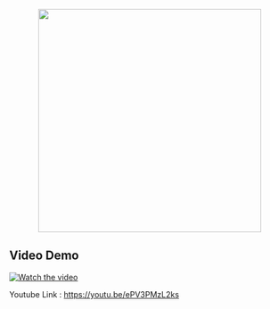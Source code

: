 <p align="center"><a href="https://laravel.com" target="_blank"><img src="https://raw.githubusercontent.com/laravel/art/master/logo-lockup/5%20SVG/2%20CMYK/1%20Full%20Color/laravel-logolockup-cmyk-red.svg" width="400"></a></p>




## Video Demo
[![Watch the video](http://img.youtube.com/vi/ePV3PMzL2ks/hqdefault.jpg)](https://youtu.be/ePV3PMzL2ks)

Youtube Link : https://youtu.be/ePV3PMzL2ks
